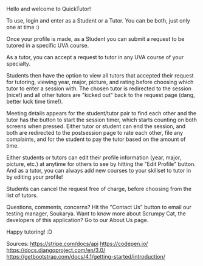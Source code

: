 Hello and welcome to QuickTutor!

To use, login and enter as a Student or a Tutor. You can be both, just only one at time :)

Once your profile is made, as a Student you can submit a request to be tutored in a specific UVA course.

As a tutor, you can accept a request to tutor in any UVA course of your specialty. 

Students then have the option to view all tutors that accepted their request for tutoring, viewing year, major, picture, and rating before choosing which tutor to enter a session with. The chosen tutor is redirected to the session (nice!) and all other tutors are "kicked out" back to the request page (dang, better luck time time!).

Meeting details appears for the student/tutor pair to find each other and the tutor has the button to start the session timer, which starts counting on both screens when pressed. Either tutor or student can end the session, and both are redirected to the postsession page to rate each other, file any complaints, and for the student to pay the tutor based on the amount of time.

Either students or tutors can edit their profile information (year, major, picture, etc.) at anytime for others to see by hitting the "Edit Profile" button. And as a tutor, you can always add new courses to your skillset to tutor in by editing your profile!

Students can cancel the request free of charge, before choosing from the list of tutors.

Questions, comments, concerns? Hit the "Contact Us" button to email our testing manager, Soukarya. Want to know more about Scrumpy Cat, the developers of this application? Go to our About Us page.

Happy tutoring! :D

Sources:
https://stripe.com/docs/api
https://codepen.io/
https://docs.djangoproject.com/en/3.0/
https://getbootstrap.com/docs/4.1/getting-started/introduction/

